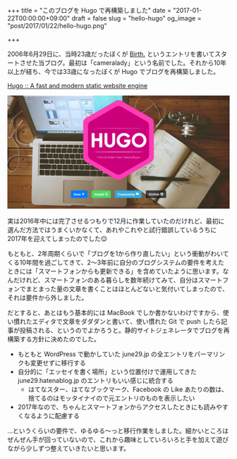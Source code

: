 +++
title = "このブログを Hugo で再構築しました"
date = "2017-01-22T00:00:00+09:00"
draft = false
slug = "hello-hugo"
og_image = "post/2017/01/22/hello-hugo.png"

+++

2006年6月29日に、当時23歳だったぼくが <a href="http://june29.jp/2006/06/29/birth/">Birth.</a> というエントリを書いてスタートさせた当ブログ。最初は「cameralady」という名前でした。それから10年以上が経ち、今では33歳になったぼくが Hugo でブログを再構築しました。

<a href="https://gohugo.io/">Hugo :: A fast and modern static website engine</a>

<img src="/post/2017/01/22/hello-hugo.png" alt="Hugo" title="Hugo">

実は2016年中には完了させるつもりで12月に作業していたのだけれど、最初に選んだ方法ではうまくいかなくて、あれやこれやと試行錯誤しているうちに2017年を迎えてしまったのでした😌

もともと、2年周期くらいで「ブログを1から作り直したい」という衝動がわいてくる10年間を過ごしてきて、2〜3年前に自分のブログシステムの要件を考えたときには「スマートフォンからも更新できる」を含めていたように思います。なんだけれど、スマートフォンのある暮らしを数年続けてみて、自分はスマートフォンでまとまった量の文章を書くことはほとんどないと気付いてしまったので、それは要件から外しました。

だとすると、あとはもう基本的には MacBook でしか書かないわけですから、使い慣れたエディタで文章をダダダンと書いて、使い慣れた Git で push したら記事が投稿される、というのでよかろうと。静的サイトジェネレータでブログを再構築する方針に決めたのでした。

- もともと WordPress で動かしていた june29.jp の全エントリをパーマリンクも変更せずに移行する
- 自分的に「エッセイを書く場所」という位置付けで運用してきた june29.hatenablog.jp のエントリもいい感じに統合する
  - はてなスター、はてなブックマーク、Facebook の Like あたりの数は、捨てるのはモッタイナイので元エントリのものを表示したい
- 2017年なので、ちゃんとスマートフォンからアクセスしたときにも読みやすくなるように配慮する

…というくらいの要件で、ゆるゆる〜っと移行作業をしました。細かいところはぜんぜん手が回っていないので、これから趣味としていろいろと手を加えて遊びながら少しずつ整えていきたいと思います。
